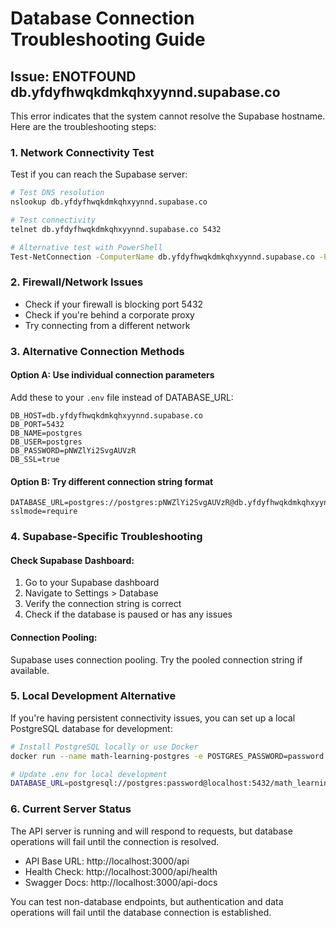 # Database Connection Troubleshooting Guide

## Issue: ENOTFOUND db.yfdyfhwqkdmkqhxyynnd.supabase.co

This error indicates that the system cannot resolve the Supabase hostname. Here are the troubleshooting steps:

### 1. Network Connectivity Test
Test if you can reach the Supabase server:

```bash
# Test DNS resolution
nslookup db.yfdyfhwqkdmkqhxyynnd.supabase.co

# Test connectivity
telnet db.yfdyfhwqkdmkqhxyynnd.supabase.co 5432

# Alternative test with PowerShell
Test-NetConnection -ComputerName db.yfdyfhwqkdmkqhxyynnd.supabase.co -Port 5432
```

### 2. Firewall/Network Issues
- Check if your firewall is blocking port 5432
- Check if you're behind a corporate proxy
- Try connecting from a different network

### 3. Alternative Connection Methods

#### Option A: Use individual connection parameters
Add these to your `.env` file instead of DATABASE_URL:

```env
DB_HOST=db.yfdyfhwqkdmkqhxyynnd.supabase.co
DB_PORT=5432
DB_NAME=postgres
DB_USER=postgres
DB_PASSWORD=pNWZlYi2SvgAUVzR
DB_SSL=true
```

#### Option B: Try different connection string format
```env
DATABASE_URL=postgres://postgres:pNWZlYi2SvgAUVzR@db.yfdyfhwqkdmkqhxyynnd.supabase.co:5432/postgres?sslmode=require
```

### 4. Supabase-Specific Troubleshooting

#### Check Supabase Dashboard:
1. Go to your Supabase dashboard
2. Navigate to Settings > Database
3. Verify the connection string is correct
4. Check if the database is paused or has any issues

#### Connection Pooling:
Supabase uses connection pooling. Try the pooled connection string if available.

### 5. Local Development Alternative

If you're having persistent connectivity issues, you can set up a local PostgreSQL database for development:

```bash
# Install PostgreSQL locally or use Docker
docker run --name math-learning-postgres -e POSTGRES_PASSWORD=password -e POSTGRES_DB=math_learning_app -p 5432:5432 -d postgres:15

# Update .env for local development
DATABASE_URL=postgresql://postgres:password@localhost:5432/math_learning_app
```

### 6. Current Server Status

The API server is running and will respond to requests, but database operations will fail until the connection is resolved.

- API Base URL: http://localhost:3000/api
- Health Check: http://localhost:3000/api/health
- Swagger Docs: http://localhost:3000/api-docs

You can test non-database endpoints, but authentication and data operations will fail until the database connection is established.
